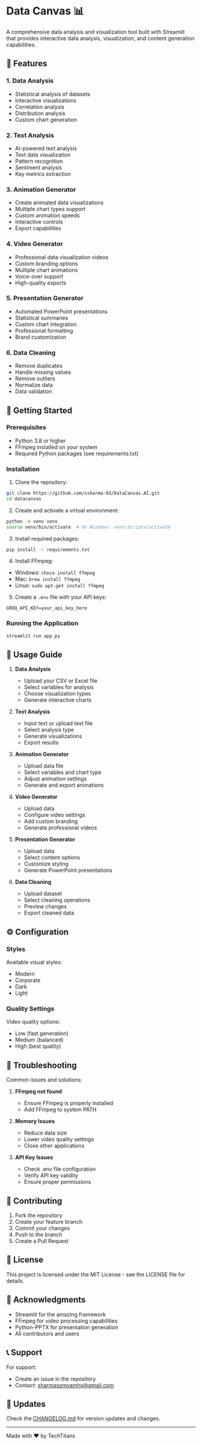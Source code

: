 # Data Canvas 📊

A comprehensive data analysis and visualization tool built with Streamlit that provides interactive data analysis, visualization, and content generation capabilities.

## 🌟 Features

### 1. Data Analysis
- Statistical analysis of datasets
- Interactive visualizations
- Correlation analysis
- Distribution analysis
- Custom chart generation

### 2. Text Analysis
- AI-powered text analysis
- Text data visualization
- Pattern recognition
- Sentiment analysis
- Key metrics extraction

### 3. Animation Generator
- Create animated data visualizations
- Multiple chart types support
- Custom animation speeds
- Interactive controls
- Export capabilities

### 4. Video Generator
- Professional data visualization videos
- Custom branding options
- Multiple chart animations
- Voice-over support
- High-quality exports

### 5. Presentation Generator
- Automated PowerPoint presentations
- Statistical summaries
- Custom chart integration
- Professional formatting
- Brand customization

### 6. Data Cleaning
- Remove duplicates
- Handle missing values
- Remove outliers
- Normalize data
- Data validation

## 🚀 Getting Started

### Prerequisites
- Python 3.8 or higher
- FFmpeg installed on your system
- Required Python packages (see requirements.txt)

### Installation

1. Clone the repository:
```bash
git clone https://github.com/ssharma-03/DataCanvas.AI.git
cd datacanvas
```

2. Create and activate a virtual environment:
```bash
python -m venv venv
source venv/bin/activate  # On Windows: venv\Scripts\activate
```

3. Install required packages:
```bash
pip install -r requirements.txt
```

4. Install FFmpeg:
- Windows: `choco install ffmpeg`
- Mac: `brew install ffmpeg`
- Linux: `sudo apt-get install ffmpeg`

5. Create a `.env` file with your API keys:
```env
GROQ_API_KEY=your_api_key_here
```

### Running the Application

```bash
streamlit run app.py
```


## 🎯 Usage Guide

1. **Data Analysis**
   - Upload your CSV or Excel file
   - Select variables for analysis
   - Choose visualization types
   - Generate interactive charts

2. **Text Analysis**
   - Input text or upload text file
   - Select analysis type
   - Generate visualizations
   - Export results

3. **Animation Generator**
   - Upload data file
   - Select variables and chart type
   - Adjust animation settings
   - Generate and export animations

4. **Video Generator**
   - Upload data
   - Configure video settings
   - Add custom branding
   - Generate professional videos

5. **Presentation Generator**
   - Upload data
   - Select content options
   - Customize styling
   - Generate PowerPoint presentations

6. **Data Cleaning**
   - Upload dataset
   - Select cleaning operations
   - Preview changes
   - Export cleaned data

## ⚙️ Configuration

### Styles
Available visual styles:
- Modern
- Corporate
- Dark
- Light

### Quality Settings
Video quality options:
- Low (fast generation)
- Medium (balanced)
- High (best quality)

## 🔧 Troubleshooting

Common issues and solutions:

1. **FFmpeg not found**
   - Ensure FFmpeg is properly installed
   - Add FFmpeg to system PATH

2. **Memory Issues**
   - Reduce data size
   - Lower video quality settings
   - Close other applications

3. **API Key Issues**
   - Check .env file configuration
   - Verify API key validity
   - Ensure proper permissions

## 🤝 Contributing

1. Fork the repository
2. Create your feature branch
3. Commit your changes
4. Push to the branch
5. Create a Pull Request

## 📄 License

This project is licensed under the MIT License - see the LICENSE file for details.

## 🙏 Acknowledgments

- Streamlit for the amazing framework
- FFmpeg for video processing capabilities
- Python-PPTX for presentation generation
- All contributors and users

## 📞 Support

For support:
- Create an issue in the repository
- Contact: sharmasomyamhs@gmail.com

## 🔄 Updates

Check the [CHANGELOG.md](CHANGELOG.md) for version updates and changes.

---

Made with ❤️ by TechTitans
